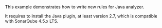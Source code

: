 This example demonstrates how to write new rules for Java analyzer.

It requires to install the Java plugin, at least version 2.7, which is compatible with SonarQube 4.5.x LTS.

